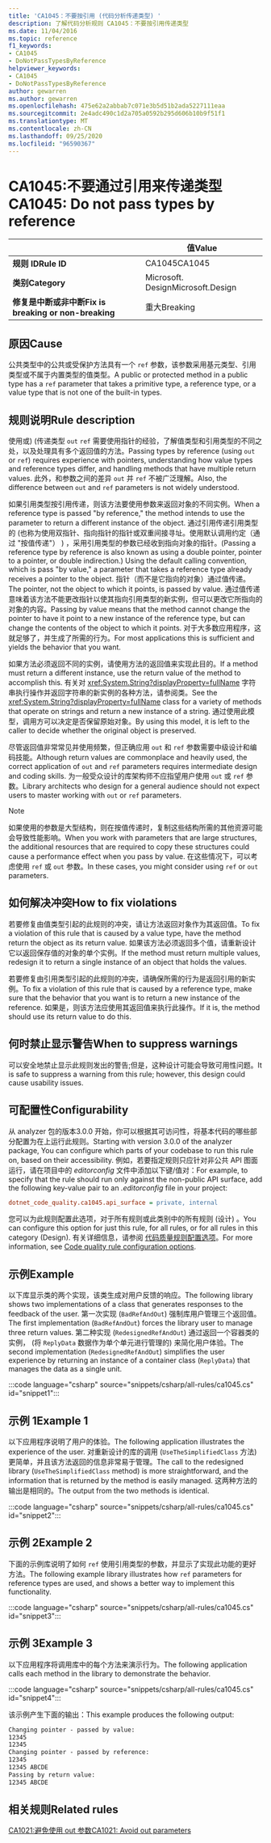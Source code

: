 ```yaml
---
title: 'CA1045：不要按引用 (代码分析传递类型) '
description: 了解代码分析规则 CA1045：不要按引用传递类型
ms.date: 11/04/2016
ms.topic: reference
f1_keywords:
- CA1045
- DoNotPassTypesByReference
helpviewer_keywords:
- CA1045
- DoNotPassTypesByReference
author: gewarren
ms.author: gewarren
ms.openlocfilehash: 475e62a2abbab7c071e3b5d51b2ada5227111eaa
ms.sourcegitcommit: 2e4adc490c1d2a705a0592b295d606b10b9f51f1
ms.translationtype: MT
ms.contentlocale: zh-CN
ms.lasthandoff: 09/25/2020
ms.locfileid: "96590367"
---
```

# <a name="ca1045-do-not-pass-types-by-reference"></a><span data-ttu-id="3b787-103">CA1045:不要通过引用来传递类型</span><span class="sxs-lookup"><span data-stu-id="3b787-103">CA1045: Do not pass types by reference</span></span>

| | <span data-ttu-id="3b787-104">值</span><span class="sxs-lookup"><span data-stu-id="3b787-104">Value</span></span> |
|-|-|
| <span data-ttu-id="3b787-105">**规则 ID**</span><span class="sxs-lookup"><span data-stu-id="3b787-105">**Rule ID**</span></span> |<span data-ttu-id="3b787-106">CA1045</span><span class="sxs-lookup"><span data-stu-id="3b787-106">CA1045</span></span>|
| <span data-ttu-id="3b787-107">**类别**</span><span class="sxs-lookup"><span data-stu-id="3b787-107">**Category**</span></span> |<span data-ttu-id="3b787-108">Microsoft. Design</span><span class="sxs-lookup"><span data-stu-id="3b787-108">Microsoft.Design</span></span>|
| <span data-ttu-id="3b787-109">**修复是中断或非中断**</span><span class="sxs-lookup"><span data-stu-id="3b787-109">**Fix is breaking or non-breaking**</span></span> |<span data-ttu-id="3b787-110">重大</span><span class="sxs-lookup"><span data-stu-id="3b787-110">Breaking</span></span>|

## <a name="cause"></a><span data-ttu-id="3b787-111">原因</span><span class="sxs-lookup"><span data-stu-id="3b787-111">Cause</span></span>

<span data-ttu-id="3b787-112">公共类型中的公共或受保护方法具有一个 `ref` 参数，该参数采用基元类型、引用类型或不属于内置类型的值类型。</span><span class="sxs-lookup"><span data-stu-id="3b787-112">A public or protected method in a public type has a `ref` parameter that takes a primitive type, a reference type, or a value type that is not one of the built-in types.</span></span>

## <a name="rule-description"></a><span data-ttu-id="3b787-113">规则说明</span><span class="sxs-lookup"><span data-stu-id="3b787-113">Rule description</span></span>

<span data-ttu-id="3b787-114">使用或)  (传递类型 `out` `ref` 需要使用指针的经验，了解值类型和引用类型的不同之处，以及处理具有多个返回值的方法。</span><span class="sxs-lookup"><span data-stu-id="3b787-114">Passing types by reference (using `out` or `ref`) requires experience with pointers, understanding how value types and reference types differ, and handling methods that have multiple return values.</span></span> <span data-ttu-id="3b787-115">此外，和参数之间的差异 `out` 并 `ref` 不被广泛理解。</span><span class="sxs-lookup"><span data-stu-id="3b787-115">Also, the difference between `out` and `ref` parameters is not widely understood.</span></span>

<span data-ttu-id="3b787-116">如果引用类型按引用传递，则该方法要使用参数来返回对象的不同实例。</span><span class="sxs-lookup"><span data-stu-id="3b787-116">When a reference type is passed "by reference," the method intends to use the parameter to return a different instance of the object.</span></span> <span data-ttu-id="3b787-117">通过引用传递引用类型的 (也称为使用双指针、指向指针的指针或双重间接寻址。使用默认调用约定（通过 "按值传递"） ) ，采用引用类型的参数已经收到指向对象的指针。</span><span class="sxs-lookup"><span data-stu-id="3b787-117">(Passing a reference type by reference is also known as using a double pointer, pointer to a pointer, or double indirection.) Using the default calling convention, which is pass "by value," a parameter that takes a reference type already receives a pointer to the object.</span></span> <span data-ttu-id="3b787-118">指针（而不是它指向的对象）通过值传递。</span><span class="sxs-lookup"><span data-stu-id="3b787-118">The pointer, not the object to which it points, is passed by value.</span></span> <span data-ttu-id="3b787-119">通过值传递意味着该方法不能更改指针以使其指向引用类型的新实例，但可以更改它所指向的对象的内容。</span><span class="sxs-lookup"><span data-stu-id="3b787-119">Passing by value means that the method cannot change the pointer to have it point to a new instance of the reference type, but can change the contents of the object to which it points.</span></span> <span data-ttu-id="3b787-120">对于大多数应用程序，这就足够了，并生成了所需的行为。</span><span class="sxs-lookup"><span data-stu-id="3b787-120">For most applications this is sufficient and yields the behavior that you want.</span></span>

<span data-ttu-id="3b787-121">如果方法必须返回不同的实例，请使用方法的返回值来实现此目的。</span><span class="sxs-lookup"><span data-stu-id="3b787-121">If a method must return a different instance, use the return value of the method to accomplish this.</span></span> <span data-ttu-id="3b787-122">有关对 <xref:System.String?displayProperty=fullName> 字符串执行操作并返回字符串的新实例的各种方法，请参阅类。</span><span class="sxs-lookup"><span data-stu-id="3b787-122">See the <xref:System.String?displayProperty=fullName> class for a variety of methods that operate on strings and return a new instance of a string.</span></span> <span data-ttu-id="3b787-123">通过使用此模型，调用方可以决定是否保留原始对象。</span><span class="sxs-lookup"><span data-stu-id="3b787-123">By using this model, it is left to the caller to decide whether the original object is preserved.</span></span>

<span data-ttu-id="3b787-124">尽管返回值非常常见并使用频繁，但正确应用 `out` 和 `ref` 参数需要中级设计和编码技能。</span><span class="sxs-lookup"><span data-stu-id="3b787-124">Although return values are commonplace and heavily used, the correct application of `out` and `ref` parameters requires intermediate design and coding skills.</span></span> <span data-ttu-id="3b787-125">为一般受众设计的库架构师不应指望用户使用 `out` 或 `ref` 参数。</span><span class="sxs-lookup"><span data-stu-id="3b787-125">Library architects who design for a general audience should not expect users to master working with `out` or `ref` parameters.</span></span>

> [!NOTE]
> <span data-ttu-id="3b787-126">如果使用的参数是大型结构，则在按值传递时，复制这些结构所需的其他资源可能会导致性能影响。</span><span class="sxs-lookup"><span data-stu-id="3b787-126">When you work with parameters that are large structures, the additional resources that are required to copy these structures could cause a performance effect when you pass by value.</span></span> <span data-ttu-id="3b787-127">在这些情况下，可以考虑使用 `ref` 或 `out` 参数。</span><span class="sxs-lookup"><span data-stu-id="3b787-127">In these cases, you might consider using `ref` or `out` parameters.</span></span>

## <a name="how-to-fix-violations"></a><span data-ttu-id="3b787-128">如何解决冲突</span><span class="sxs-lookup"><span data-stu-id="3b787-128">How to fix violations</span></span>

<span data-ttu-id="3b787-129">若要修复由值类型引起的此规则的冲突，请让方法返回对象作为其返回值。</span><span class="sxs-lookup"><span data-stu-id="3b787-129">To fix a violation of this rule that is caused by a value type, have the method return the object as its return value.</span></span> <span data-ttu-id="3b787-130">如果该方法必须返回多个值，请重新设计它以返回保存值的对象的单个实例。</span><span class="sxs-lookup"><span data-stu-id="3b787-130">If the method must return multiple values, redesign it to return a single instance of an object that holds the values.</span></span>

<span data-ttu-id="3b787-131">若要修复由引用类型引起的此规则的冲突，请确保所需的行为是返回引用的新实例。</span><span class="sxs-lookup"><span data-stu-id="3b787-131">To fix a violation of this rule that is caused by a reference type, make sure that the behavior that you want is to return a new instance of the reference.</span></span> <span data-ttu-id="3b787-132">如果是，则该方法应使用其返回值来执行此操作。</span><span class="sxs-lookup"><span data-stu-id="3b787-132">If it is, the method should use its return value to do this.</span></span>

## <a name="when-to-suppress-warnings"></a><span data-ttu-id="3b787-133">何时禁止显示警告</span><span class="sxs-lookup"><span data-stu-id="3b787-133">When to suppress warnings</span></span>

<span data-ttu-id="3b787-134">可以安全地禁止显示此规则发出的警告;但是，这种设计可能会导致可用性问题。</span><span class="sxs-lookup"><span data-stu-id="3b787-134">It is safe to suppress a warning from this rule; however, this design could cause usability issues.</span></span>

## <a name="configurability"></a><span data-ttu-id="3b787-135">可配置性</span><span class="sxs-lookup"><span data-stu-id="3b787-135">Configurability</span></span>

<span data-ttu-id="3b787-136">从 analyzer 包的版本3.0.0 开始，你可以根据其可访问性，将基本代码的哪些部分配置为在上运行此规则。</span><span class="sxs-lookup"><span data-stu-id="3b787-136">Starting with version 3.0.0 of the analyzer package, You can configure which parts of your codebase to run this rule on, based on their accessibility.</span></span> <span data-ttu-id="3b787-137">例如，若要指定规则只应针对非公共 API 图面运行，请在项目中的 *editorconfig* 文件中添加以下键/值对：</span><span class="sxs-lookup"><span data-stu-id="3b787-137">For example, to specify that the rule should run only against the non-public API surface, add the following key-value pair to an *.editorconfig* file in your project:</span></span>

```ini
dotnet_code_quality.ca1045.api_surface = private, internal
```

<span data-ttu-id="3b787-138">您可以为此规则配置此选项，对于所有规则或此类别中的所有规则 (设计) 。</span><span class="sxs-lookup"><span data-stu-id="3b787-138">You can configure this option for just this rule, for all rules, or for all rules in this category (Design).</span></span> <span data-ttu-id="3b787-139">有关详细信息，请参阅 [代码质量规则配置选项](../code-quality-rule-options.md)。</span><span class="sxs-lookup"><span data-stu-id="3b787-139">For more information, see [Code quality rule configuration options](../code-quality-rule-options.md).</span></span>

## <a name="example"></a><span data-ttu-id="3b787-140">示例</span><span class="sxs-lookup"><span data-stu-id="3b787-140">Example</span></span>

<span data-ttu-id="3b787-141">以下库显示类的两个实现，该类生成对用户反馈的响应。</span><span class="sxs-lookup"><span data-stu-id="3b787-141">The following library shows two implementations of a class that generates responses to the feedback of the user.</span></span> <span data-ttu-id="3b787-142">第一次实现 (`BadRefAndOut`) 强制库用户管理三个返回值。</span><span class="sxs-lookup"><span data-stu-id="3b787-142">The first implementation (`BadRefAndOut`) forces the library user to manage three return values.</span></span> <span data-ttu-id="3b787-143">第二种实现 (`RedesignedRefAndOut`) 通过返回一个容器类的实例， (将 `ReplyData` 数据作为单个单元进行管理的) 来简化用户体验。</span><span class="sxs-lookup"><span data-stu-id="3b787-143">The second implementation (`RedesignedRefAndOut`) simplifies the user experience by returning an instance of a container class (`ReplyData`) that manages the data as a single unit.</span></span>

:::code language="csharp" source="snippets/csharp/all-rules/ca1045.cs" id="snippet1":::

## <a name="example-1"></a><span data-ttu-id="3b787-144">示例 1</span><span class="sxs-lookup"><span data-stu-id="3b787-144">Example 1</span></span>

<span data-ttu-id="3b787-145">以下应用程序说明了用户的体验。</span><span class="sxs-lookup"><span data-stu-id="3b787-145">The following application illustrates the experience of the user.</span></span> <span data-ttu-id="3b787-146">对重新设计的库的调用 (`UseTheSimplifiedClass` 方法) 更简单，并且该方法返回的信息非常易于管理。</span><span class="sxs-lookup"><span data-stu-id="3b787-146">The call to the redesigned library (`UseTheSimplifiedClass` method) is more straightforward, and the information that is returned by the method is easily managed.</span></span> <span data-ttu-id="3b787-147">这两种方法的输出是相同的。</span><span class="sxs-lookup"><span data-stu-id="3b787-147">The output from the two methods is identical.</span></span>

:::code language="csharp" source="snippets/csharp/all-rules/ca1045.cs" id="snippet2":::

## <a name="example-2"></a><span data-ttu-id="3b787-148">示例 2</span><span class="sxs-lookup"><span data-stu-id="3b787-148">Example 2</span></span>

<span data-ttu-id="3b787-149">下面的示例库说明了如何 `ref` 使用引用类型的参数，并显示了实现此功能的更好方法。</span><span class="sxs-lookup"><span data-stu-id="3b787-149">The following example library illustrates how `ref` parameters for reference types are used, and shows a better way to implement this functionality.</span></span>

:::code language="csharp" source="snippets/csharp/all-rules/ca1045.cs" id="snippet3":::

## <a name="example-3"></a><span data-ttu-id="3b787-150">示例 3</span><span class="sxs-lookup"><span data-stu-id="3b787-150">Example 3</span></span>

<span data-ttu-id="3b787-151">以下应用程序将调用库中的每个方法来演示行为。</span><span class="sxs-lookup"><span data-stu-id="3b787-151">The following application calls each method in the library to demonstrate the behavior.</span></span>

:::code language="csharp" source="snippets/csharp/all-rules/ca1045.cs" id="snippet4":::

<span data-ttu-id="3b787-152">该示例产生下面的输出：</span><span class="sxs-lookup"><span data-stu-id="3b787-152">This example produces the following output:</span></span>

```txt
Changing pointer - passed by value:
12345
12345
Changing pointer - passed by reference:
12345
12345 ABCDE
Passing by return value:
12345 ABCDE
```

## <a name="related-rules"></a><span data-ttu-id="3b787-153">相关规则</span><span class="sxs-lookup"><span data-stu-id="3b787-153">Related rules</span></span>

[<span data-ttu-id="3b787-154">CA1021:避免使用 out 参数</span><span class="sxs-lookup"><span data-stu-id="3b787-154">CA1021: Avoid out parameters</span></span>](ca1021.md)
